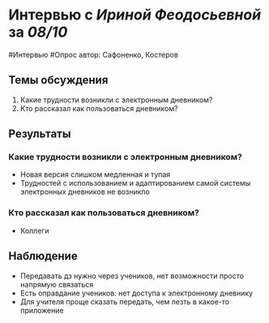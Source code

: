 # Интервью с _Ириной Феодосьевной_ за _08/10_

#Интервью #Опрос
автор: Сафоненко, Костеров

## Темы обсуждения

1. Какие трудности возникли с электронным дневником?
2. Кто рассказал как пользоваться дневником?

## Результаты

### Какие трудности возникли с электронным дневником?

- Новая версия слишком медленная и тупая
- Трудностей с использованием и адаптированием самой системы электронных дневников не возникло

### Кто рассказал как пользоваться дневником?

- Коллеги

## Наблюдение

- Передавать дз нужно через учеников, нет возможности просто напрямую связаться
- Есть оправдание учеников: нет доступа к электронному дневнику
- Для учителя проще сказать передать, чем лезть в какое-то приложение
